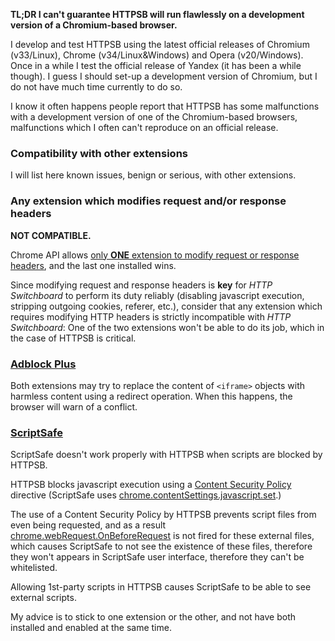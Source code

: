 **TL;DR I can't guarantee HTTPSB will run flawlessly on a development version of a Chromium-based browser.**

I develop and test HTTPSB using the latest official releases of Chromium (v33/Linux), Chrome (v34/Linux&Windows) and Opera (v20/Windows). Once in a while I test the official release of Yandex (it has been a while though). I guess I should set-up a development version of Chromium, but I do not have much time currently to do so.

I know it often happens people report that HTTPSB has some malfunctions with a development version of one of the Chromium-based browsers, malfunctions which I often can't reproduce on an official release.

### Compatibility with other extensions

I will list here known issues, benign or serious, with other extensions.

### Any extension which modifies request and/or response headers

**NOT COMPATIBLE.**

Chrome API allows [only **ONE** extension to modify request or response headers](https://developer.chrome.com/extensions/webRequest#implementation), and the last one installed wins.

Since modifying request and response headers is **key** for _HTTP Switchboard_ to perform its duty reliably (disabling javascript execution, stripping outgoing cookies, referer, etc.), consider that any extension which requires modifying HTTP headers is strictly incompatible with _HTTP Switchboard_: One of the two extensions won't be able to do its job, which in the case of HTTPSB is critical.

### [Adblock Plus](https://chrome.google.com/webstore/detail/adblock-plus/cfhdojbkjhnklbpkdaibdccddilifddb)

Both extensions may try to replace the content of `<iframe>` objects with harmless content using a redirect operation. When this happens, the browser will warn of a conflict.

### [ScriptSafe](https://chrome.google.com/webstore/detail/scriptsafe/oiigbmnaadbkfbmpbfijlflahbdbdgdf)

ScriptSafe doesn't work properly with HTTPSB when scripts are blocked by HTTPSB.

HTTPSB blocks javascript execution using a [Content Security Policy](https://en.wikipedia.org/wiki/Content_Security_Policy) directive (ScriptSafe uses [chrome.contentSettings.javascript.set](https://developer.chrome.com/extensions/contentSettings#property-javascript).)

The use of a Content Security Policy by HTTPSB prevents script files from even being requested, and as a result [chrome.webRequest.OnBeforeRequest](https://developer.chrome.com/extensions/webRequest#event-onBeforeRequest) is not fired for these external files, which causes ScriptSafe to not see the existence of these files, therefore they won't appears in ScriptSafe user interface, therefore they can't be whitelisted.

Allowing 1st-party scripts in HTTPSB causes ScriptSafe to be able to see external scripts.

My advice is to stick to one extension or the other, and not have both installed and enabled at the same time.

